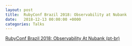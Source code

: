 ```yaml
---
layout: post
title:  RubyConf Brazil 2018: Observability at Nubank
date:   2018-12-13 00:00:00 +0000
categories: Talks
---
```


[RubyConf Brazil 2018: Observability At Nubank (pt-br)](https://speakerdeck.com/jturolla/observabilidade-no-nubank)

